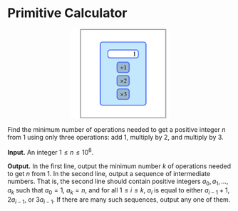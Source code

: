 # Primitive Calculator

<center><img src="logo.png" height="200px"></center>

Find the minimum number of operations 
needed to get a positive integer $n$ from 1 
using only three operations: 
add 1, multiply by 2, and multiply by 3.

**Input.** An integer $1 \le n \le 10^6$.

**Output.** In the first line, output 
the minimum number $k$ of operations needed to 
get $n$ from 1. In the second line, 
output a sequence of intermediate numbers. 
That is, the second line should contain 
positive integers $a_0,a_1,\dotsc,a_k$ 
such that $a_0 = 1$, $a_k = n$, and 
for all $1 \le i \le k$, $a_i$ is equal to 
either $a_{i−1} + 1$, $2a_{i−1}$, or $3a_{i−1}$. 
If there are many such sequences, output any one of them.
